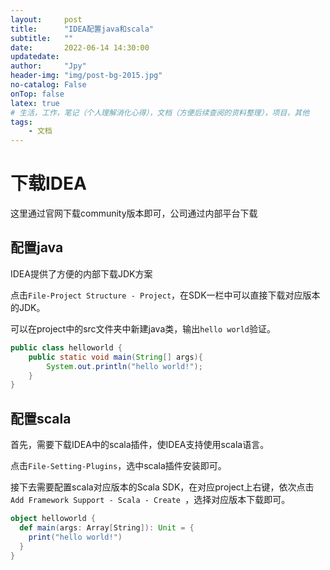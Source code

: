 ```yaml
---
layout:     post
title:      "IDEA配置java和scala"
subtitle:   ""
date:       2022-06-14 14:30:00
updatedate:
author:     "Jpy"
header-img: "img/post-bg-2015.jpg"
no-catalog: False
onTop: false
latex: true
# 生活，工作，笔记（个人理解消化心得），文档（方便后续查阅的资料整理），项目，其他
tags:
    - 文档
---
```


# 下载IDEA

这里通过官网下载community版本即可，公司通过内部平台下载

## 配置java

IDEA提供了方便的内部下载JDK方案

点击`File-Project Structure - Project`，在SDK一栏中可以直接下载对应版本的JDK。

可以在project中的src文件夹中新建java类，输出`hello world`验证。

```java
public class helloworld {
    public static void main(String[] args){
        System.out.println("hello world!");
    }
}
```

## 配置scala

首先，需要下载IDEA中的scala插件，使IDEA支持使用scala语言。

点击`File-Setting-Plugins`，选中scala插件安装即可。

接下去需要配置scala对应版本的Scala SDK，在对应project上右键，依次点击`Add Framework Support - Scala - Create `，选择对应版本下载即可。

```scala
object helloworld {
  def main(args: Array[String]): Unit = {
    print("hello world!")
  }
}
```

